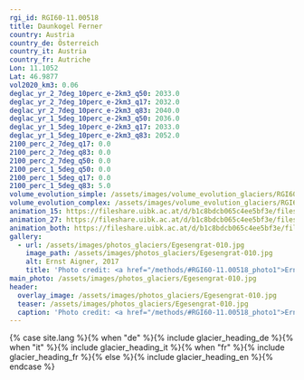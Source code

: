 ```yaml
---
rgi_id: RGI60-11.00518
title: Daunkogel Ferner
country: Austria
country_de: Österreich
country_it: Austria
country_fr: Autriche
Lon: 11.1052
Lat: 46.9877
vol2020_km3: 0.06
deglac_yr_2_7deg_10perc_e-2km3_q50: 2033.0
deglac_yr_2_7deg_10perc_e-2km3_q17: 2032.0
deglac_yr_2_7deg_10perc_e-2km3_q83: 2040.0
deglac_yr_1_5deg_10perc_e-2km3_q50: 2036.0
deglac_yr_1_5deg_10perc_e-2km3_q17: 2033.0
deglac_yr_1_5deg_10perc_e-2km3_q83: 2052.0
2100_perc_2_7deg_q17: 0.0
2100_perc_2_7deg_q83: 0.0
2100_perc_2_7deg_q50: 0.0
2100_perc_1_5deg_q50: 0.0
2100_perc_1_5deg_q17: 0.0
2100_perc_1_5deg_q83: 5.0
volume_evolution_simple: /assets/images/volume_evolution_glaciers/RGI60-11.00518_simple_en.png
volume_evolution_complex: /assets/images/volume_evolution_glaciers/RGI60-11.00518_complex_en.png
animation_15: https://fileshare.uibk.ac.at/d/b1c8bdcb065c4ee5bf3e/files/?p=%2FRGI60-11.00518_%2B1.5%C2%B0C.mp4&dl=1
animation_27: https://fileshare.uibk.ac.at/d/b1c8bdcb065c4ee5bf3e/files/?p=%2FRGI60-11.00518_%2B2.7%C2%B0C.mp4&dl=1
animation_both: https://fileshare.uibk.ac.at/d/b1c8bdcb065c4ee5bf3e/files/?p=%2FRGI60-11.00518_both.mp4&dl=1
gallery:
  - url: /assets/images/photos_glaciers/Egesengrat-010.jpg
    image_path: /assets/images/photos_glaciers/Egesengrat-010.jpg
    alt: Ernst Aigner, 2017
    title: 'Photo credit: <a href="/methods/#RGI60-11.00518_photo1">Ernst Aigner, 2017</a>'
main_photo: /assets/images/photos_glaciers/Egesengrat-010.jpg
header:
  overlay_image: /assets/images/photos_glaciers/Egesengrat-010.jpg
  teaser: /assets/images/photos_glaciers/Egesengrat-010.jpg
  caption: 'Photo credit: <a href="/methods/#RGI60-11.00518_photo1">Ernst Aigner, 2017</a>'
---
```

{% case site.lang %}{% when "de" %}{% include glacier_heading_de %}{% when "it" %}{% include glacier_heading_it %}{% when "fr" %}{% include glacier_heading_fr %}{% else %}{% include glacier_heading_en %}{% endcase %}